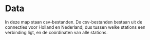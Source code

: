 # Data 
In deze map staan csv-bestanden. De csv-bestanden bestaan uit de connecties voor Holland en Nederland, dus tussen welke stations een verbinding ligt, en de coördinaten van alle stations. 
